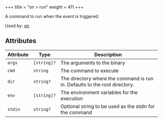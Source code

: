 +++
title = "on > run"
weight = 411
+++

A command to run when the event is triggered.

Used by: [on](../on#blocks)


## Attributes

| Attribute | Type | Description |
|-----------|------|-------------|
| `args` | `[string]?` | The arguments to the binary |
| `cmd` | `string` | The command to execute |
| `dir` | `string?` | The directory where the command is run in. Defaults to the root directory. |
| `env` | `[string]?` | The environment variables for the execution |
| `stdin` | `string?` | Optional string to be used as the stdin for the command |
